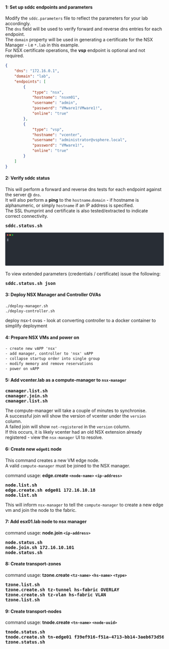 #### 1: Set up sddc endpoints and parameters
Modify the `sddc.parameters` file to reflect the parameters for your lab accordingly.  
The `dns` field will be used to verify forward and reverse dns entries for each endpoint.  
The `domain` property will be used in generating a certificate for the NSX Manager - i.e `*.lab` in this example.  
For NSX certificate operations, the **vsp** endpoint is optional and not required.  
```json
{
	"dns": "172.16.0.1",
	"domain": "lab",
	"endpoints": [
		{
			"type": "nsx",
			"hostname": "nsxm01",
			"username": "admin",
			"password": "VMware1!VMware1!",
			"online": "true"
		},
		{
			"type": "vsp",
			"hostname": "vcenter",
			"username": "administrator@vsphere.local",
			"password": "VMware1!",
			"online": "true"
		}
	]
}
```

#### 2: Verify sddc status
This will perform a forward and reverse dns tests for each endpoint against the server @ `dns`.  
It will also perform a **ping** to the `hostname`.`domain` - if hostname is alphanumeric, or simply `hostname` if an IP address is specified.  
The SSL thumprint and certificate is also tested/extracted to indicate correct connectivity.  

<pre>
<b>sddc.status.sh</b>
</pre>

![sddc.status](asciicast/sddc.status.svg)

To view extended parameters (credentials / certificate) issue the following:  

<pre>
<b>sddc.status.sh json</b>
</pre>

#### 3: Deploy NSX Manager and Controller OVAs
```shell
./deploy-manager.sh
./deploy-controller.sh
```

deploy nsx-t ovas - look at converting controller to a docker container to simplify deployment

#### 4: Prepare NSX VMs and power on
```shell
- create new vAPP 'nsx'
- add manager, controller to 'nsx' vAPP
- collapse startup order into single group
- modify memory and remove reservations
- power on vAPP
```

#### 5: Add vcenter.lab as a compute-manager to `nsx-manager`  
<pre>
<b>cmanager.list.sh
cmanager.join.sh
cmanager.list.sh</b>
</pre>

The compute-manager will take a couple of minutes to synchronise.  
A successful join will show the version of vcenter under the `version` column.  
A failed join will show `not-registered` in the `version` column.  
If this occurs, it is likely vcenter had an old NSX extension already registered - view the `nsx-manager` UI to resolve.

#### 6: Create new `edge01` node  
This command creates a new VM edge node.  
A valid `compute-manager` must be joined to the NSX manager.

command usage: **edge.create `<node-name>` `<ip-address>`**
<pre>
<b>node.list.sh</b>
<b>edge.create.sh edge01 172.16.10.18</b>
<b>node.list.sh</b>
</pre>

This will inform `nsx-manager` to tell the `compute-manager` to create a new edge vm and join the node to the fabric.

#### 7: Add esx01.lab node to nsx manager
command usage: **node.join `<ip-address>`**
<pre>
<b>node.status.sh</b>
<b>node.join.sh 172.16.10.101</b>
<b>node.status.sh</b>
</pre>

#### 8: Create transport-zones  
command usage: **tzone.create `<tz-name>` `<hs-name>` `<type>`**
<pre>
<b>tzone.list.sh</b>
<b>tzone.create.sh tz-tunnel hs-fabric OVERLAY</b>
<b>tzone.create.sh tz-vlan hs-fabric VLAN</b>
<b>tzone.list.sh</b>
</pre>

#### 9: Create transport-nodes  
command usage: **tnode.create `<tn-name>` `<node-uuid>`**
<pre>
<b>tnode.status.sh</b>
<b>tnode.create.sh tn-edge01 f39ef916-f51a-4713-bb14-3aeb673d56ed</b>
<b>tzone.status.sh</b>
</pre>
